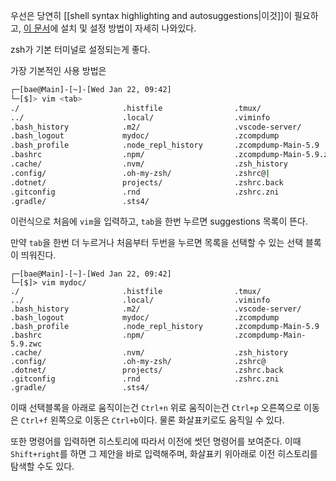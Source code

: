 우선은 당연히 [[shell syntax highlighting and autosuggestions|이것]]이 필요하고, [이 문서](https://wiki.archlinux.org/title/Zsh#Fish-like_syntax_highlighting_and_autosuggestions)에 설치 및 설정 방법이 자세히 나와있다. 

zsh가 기본 터미널로 설정되는게 좋다. 

가장 기본적인 사용 방법은 
```bash
┌─[bae@Main]-[~]-[Wed Jan 22, 09:42]
└─[$]> vim <tab>
./                       .histfile                .tmux/
../                      .local/                  .viminfo
.bash_history            .m2/                     .vscode-server/
.bash_logout             mydoc/                   .zcompdump
.bash_profile            .node_repl_history       .zcompdump-Main-5.9
.bashrc                  .npm/                    .zcompdump-Main-5.9.zwc
.cache/                  .nvm/                    .zsh_history
.config/                 .oh-my-zsh/              .zshrc@|
.dotnet/                 projects/                .zshrc.back
.gitconfig               .rnd                     .zshrc.zni
.gradle/                 .sts4/
```
이런식으로 처음에 `vim`을 입력하고, `tab`을 한번 누르면 suggestions 목록이 뜬다.

만약 `tab`을 한번 더 누르거나 처음부터 두번을 누르면 목록을 선택할 수 있는 선택 블록이 띄워진다.
```
┌─[bae@Main]-[~]-[Wed Jan 22, 09:42]
└─[$]> vim mydoc/
./                       .histfile                .tmux/
../                      .local/                  .viminfo
.bash_history            .m2/                     .vscode-server/
.bash_logout             mydoc/                   .zcompdump
.bash_profile            .node_repl_history       .zcompdump-Main-5.9
.bashrc                  .npm/                    .zcompdump-Main-5.9.zwc
.cache/                  .nvm/                    .zsh_history
.config/                 .oh-my-zsh/              .zshrc@
.dotnet/                 projects/                .zshrc.back
.gitconfig               .rnd                     .zshrc.zni
.gradle/                 .sts4/
```
이때 선택블록을 아래로 움직이는건 `Ctrl+n` 위로 움직이는건 `Ctrl+p` 오른쪽으로 이동은 `Ctrl+f` 왼쪽으로 이동은 `Ctrl+b`이다. 
물론 화살표키로도 움직일 수 있다.

또한 명령어를 입력하면 히스토리에 따라서 이전에 썻던 명령어를 보여준다. 이때 `Shift+right`를 하면 그 제안을 바로 입력해주며,
화살표키 위아래로 이전 히스토리를 탐색할 수도 있다.